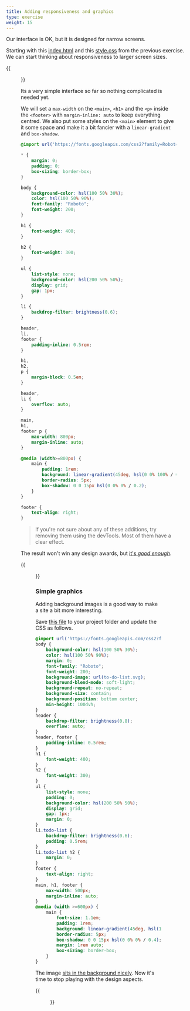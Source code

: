 ```yaml
---
title: Adding responsiveness and graphics
type: exercise
weight: 15
---
```


Our interface is OK, but it is designed for narrow screens.

<!--more-->

Starting with this [index.html](step-05/index.html) and this [style.css](step-05/style.css) from the previous exercise.
We can start thinking about responsiveness to larger screen sizes.

{{<figure caption="This could do with a few tweaks" src="images/step-05-wide.png">}}

Its a very simple interface so far so nothing complicated is needed yet.

We will set a `max-width` on the `<main>`, `<h1>` and the `<p>` inside the `<footer>` with `margin-inline: auto` to keep everything centred.
We also put some styles on the `<main>` element to give it some space and make it a bit fancier with a `linear-gradient` and `box-shadow`.

```css {hl_lines="6 52-66"}
@import url('https://fonts.googleapis.com/css2?family=Roboto:wght@100;300;400&display=swap');

* {
    margin: 0;
    padding: 0;
    box-sizing: border-box;
}

body {
    background-color: hsl(100 50% 30%);
    color: hsl(100 50% 90%);
    font-family: "Roboto";
    font-weight: 200;
}

h1 {
    font-weight: 400;
}

h2 {
    font-weight: 300;
}

ul {
    list-style: none;
    background-color: hsl(200 50% 50%);
    display: grid;
    gap: 1px;
}

li {
    backdrop-filter: brightness(0.6);
}

header,
li,
footer {
    padding-inline: 0.5rem;
}

h1,
h2,
p {
    margin-block: 0.5em;
}

header,
li {
    overflow: auto;
}

main,
h1,
footer p {
    max-width: 800px;
    margin-inline: auto;
}

@media (width>=800px) {
    main {
        padding: 1rem;
        background: linear-gradient(45deg, hsl(0 0% 100% / 0.1), hsl(0 0% 0% / 0.1));
        border-radius: 5px;
        box-shadow: 0 0 15px hsl(0 0% 0% / 0.2);
    }
}

footer {
    text-align: right;
}
```

> If you're not sure about any of these additions, try removing them using the devTools.
> Most of them have a clear effect.

The result won't win any design awards, but [it's *good enough*](step-06). 

{{<figure caption="that's *good enough*" src="images/step-06-wide.png">}}

### Simple graphics

Adding background images is a good way to make a site a bit more interesting.

Save [this file](images/to-do-list.svg) to your project folder and update the CSS as follows.

```css {hl_lines="8-13"}
@import url('https://fonts.googleapis.com/css2?family=Roboto:wght@100;300;400&display=swap');
body {
    background-color: hsl(100 50% 30%);
    color: hsl(100 50% 90%);
    margin: 0;
    font-family: "Roboto";
    font-weight: 200;
    background-image: url(to-do-list.svg);
    background-blend-mode: soft-light;
    background-repeat: no-repeat;
    background-size: contain;
    background-position: bottom center;
    min-height: 100dvh;
}
header {
    backdrop-filter: brightness(0.8);
    overflow: auto;
}
header, footer {
    padding-inline: 0.5rem;
}
h1 {
    font-weight: 400;
}
h2 {
    font-weight: 300;
}
ul {
    list-style: none;
    padding: 0;
    background-color: hsl(200 50% 50%);
    display: grid;
    gap: 1px;
    margin: 0;
}
li.todo-list {
    backdrop-filter: brightness(0.6);
    padding: 0.5rem;
}
li.todo-list h2 {
    margin: 0;
}
footer {
    text-align: right;
}
main, h1, footer {
    max-width: 500px;
    margin-inline: auto;
}
@media (width >=600px) {
    main {
        font-size: 1.1em;
        padding: 1rem;
        background: linear-gradient(45deg, hsl(100, 50%, 25%), hsl(100, 50%, 35%));
        border-radius: 5px;
        box-shadow: 0 0 15px hsl(0 0% 0% / 0.4);
        margin: 1rem auto;
        box-sizing: border-box;
    }
}
```

The image [sits in the background nicely](step-07).
Now it's time to stop playing with the design aspects. 

{{<figure caption="OK, let's stop playing with it now" src="images/step-07-wide.png">}}


